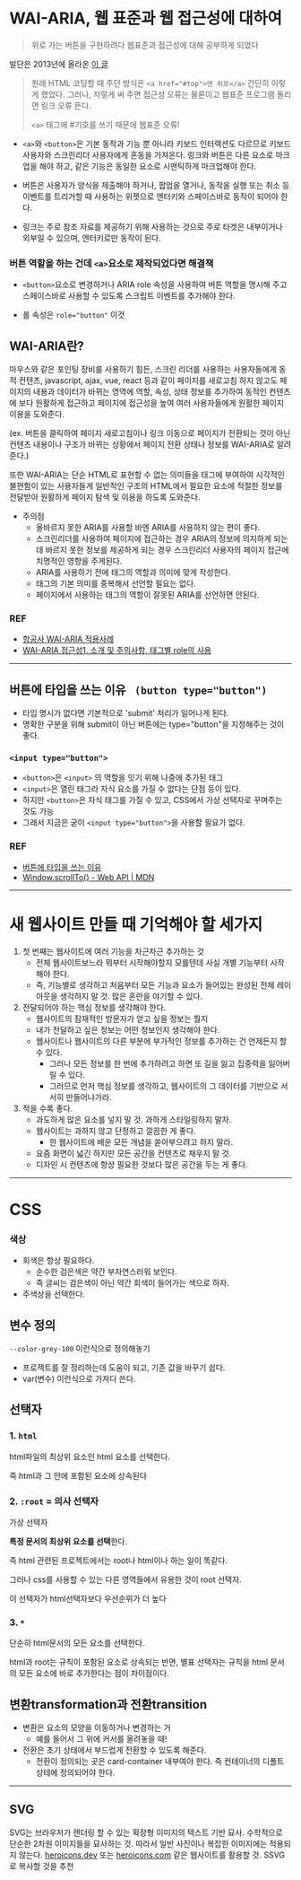 # WAI-ARIA, 웹 표준과 웹 접근성에 대하여

> 위로 가는 버튼을 구현하려다 웹표준과 접근성에 대해 공부하게 되었다

발단은 2013년에 올라온 [이 글](https://m.blog.naver.com/PostView.naver?isHttpsRedirect=true&blogId=cacung82&logNo=10182005650)

> 원래 HTML 코딩할 때 주던 방식은 `<a href="#top">맨 위로</a>` 간단히 이렇게 했었다. 그러나, 저렇게 써 주면 접근성 오류는 물론이고 웹표준 프로그램 돌리면 링크 오류 뜬다.
>
> `<a>` 태그에 #기호를 쓰기 때문에 웹표준 오류!

- `<a>`와 `<button>`은 기본 동작과 기능 뿐 아니라 키보드 인터랙션도 다르므로 키보드 사용자와 스크린리더 사용자에게 혼동을 가져온다.
  링크와 버튼은 다른 요소로 마크업을 해야 하고, 같은 기능은 동일한 요소로 시맨틱하게 마크업해야 한다.

- 버튼은 사용자가 양식을 제출해야 하거나, 팝업을 열거나, 동작을 실행 또는 취소 등 이벤트를 트리거할 때 사용하는 위젯으로 엔터키와 스페이스바로 동작이 되어야 한다.

- 링크는 주로 참조 자료를 제공하기 위해 사용하는 것으로 주로 타겟은 내부이거나 외부일 수 있으며, 엔터키로만 동작이 된다.

### 버튼 역할을 하는 건데 `<a>`요소로 제작되었다면 해결책

- `<button>`요소로 변경하거나 ARIA role 속성을 사용하여 버튼 역할을 명시해 주고 스페이스바로 사용할 수 있도록 스크립트 이벤트를 추가해야 한다.

- 롤 속성은 `role="button"` 이것

## WAI-ARIA란?

마우스와 같은 포인팅 장비를 사용하기 힘든, 스크린 리더를 사용하는 사용자들에게 동적 컨텐츠, javascript, ajax, vue, react 등과 같이 페이지를 새로고침 하지 않고도 페이지의 내용과 데이터가 바뀌는 영역에 역할, 속성, 상태 정보를 추가하여 동적인 컨텐츠에 보다 원활하게 접근하고 페이지에 접근성을 높여 여러 사용자들에게 원활한 페이지 이용을 도와준다.

(ex. 버튼을 클릭하여 페이지 새로고침이나 링크 이동으로 페이지가 전환되는 것이 아닌 컨텐츠 내용이나 구조가 바뀌는 상황에서 페이지 전환 상태나 정보를 WAI-ARIA로 알려준다.)

또한 WAI-ARIA는 단순 HTML로 표현할 수 없는 의미들을 태그에 부여하여 시각적인 불편함이 있는 사용자들게 일반적인 구조의 HTML에서 필요한 요소에 적절한 정보를 전달받아 원활하게 페이지 탐색 및 이용을 하도록 도와준다.

- 주의점
  - 올바르지 못한 ARIA를 사용할 바엔 ARIA를 사용하지 않는 편이 좋다.
  - 스크린리더를 사용하여 페이지에 접근하는 경우 ARIA의 정보에 의지하게 되는데 바르지 못한 정보를 제공하게 되는 경우 스크린리더 사용자의 페이지 접근에 치명적인 영향을 주게된다.
  - ARIA를 사용하기 전에 태그의 역할과 의미에 맞게 작성한다.
  - 태그의 기본 의미를 중복해서 선언할 필요는 없다.
  - 페이지에서 사용하는 태그의 역할이 잘못된 ARIA를 선언하면 안된다.

### REF

- [항공사 WAI-ARIA 적용사례](https://aoa.gitbook.io/skymimo/improve/button)
- [WAI-ARIA 접근성1. 소개 및 주의사항, 태그별 role의 사용](https://abcdqbbq.tistory.com/76)

---

## 버튼에 타입을 쓰는 이유 ` (button type="button")`

- 타입 명시가 없다면 기본적으로 'submit' 처리가 일어나게 된다.
- 명확한 구분을 위해 submit이 아닌 버튼에는 type="button"을 지정해주는 것이 좋다.

### `<input type="button">`

- `<button>`은 `<input>` 의 역할을 잇기 위해 나중에 추가된 태그
- `<input>`은 열린 태그라 자식 요소를 가질 수 없다는 단점 등이 있다.
- 하지만 `<button>`은 자식 태그를 가질 수 있고, CSS에서 가상 선택자로 꾸며주는 것도 가능
- 그래서 지금은 굳이 `<input type="button">`을 사용할 필요가 없다.

### REF

- [버튼에 타입을 쓰는 이유](https://nykim.work/96)
- [Window.scrollTo() - Web API | MDN](https://developer.mozilla.org/ko/docs/Web/API/Window/scrollTo)

---

# 새 웹사이트 만들 때 기억해야 할 세가지

1. 첫 번째는 웹사이트에 여러 기능을 차근차근 추가하는 것
   - 전체 웹사이트보느라 뭐부터 시작해야할지 모를텐데 사실 개별 기능부터 시작해야 한다.
   - 즉, 기능별로 생각하고 처음부터 모든 기능과 요소가 들어있는 완성된 전체 레이아웃을 생각하지 말 것. 많은 혼란을 야기할 수 있다.
2. 전달되어야 하는 핵심 정보를 생각해야 한다.
   - 웹사이트의 잠재적인 방문자가 얻고 싶을 정보는 뭘지
   - 내가 전달하고 싶은 정보는 어떤 정보인지 생각해야 한다.
   - 웹사이트나 웹사이트의 다른 부분에 부가적인 정보를 추가하는 건 언제든지 할 수 있다.
     - 그러나 모든 정보를 한 번에 추가하려고 하면 또 길을 잃고 집중력을 잃어버릴 수 있다.
     - 그러므로 먼저 핵심 정보를 생각하고, 웹사이트의 그 데이터를 기반으로 서서히 만들어나가라.
3. 적을 수록 좋다.
   - 과도하게 많은 요소를 넣지 말 것. 과하게 스타일링하지 말자.
   - 웹사이트는 과하지 않고 단정하고 깔끔한 게 좋다.
     - 한 웹사이트에 배운 모든 개념을 쏟아부으려고 하지 말라.
   - 요즘 화면이 넓긴 하지만 모든 공간을 컨텐츠로 채우지 말 것.
   - 디자인 시 컨텐츠에 항상 필요한 것보다 많은 공간을 두는 게 좋다.

---

# CSS

### 색상

- 회색은 항상 필요하다.
  - 순수한 검은색은 약간 부자연스러워 보인다.
  - 즉 글씨는 검은색이 아닌 약간 회색이 들어가는 색으로 하자.
- 주색상을 선택한다.

## 변수 정의

`--color-grey-100` 이런식으로 정의해놓기

- 프로젝트를 잘 정리하는데 도움이 되고, 기존 값을 바꾸기 쉽다.
- var(변수) 이런식으로 가져다 쓴다.

## 선택자

### 1. `html`

html파일의 최상위 요소인 html 요소를 선택한다.

즉 html과 그 안에 포함된 요소에 상속된다

### 2. `:root` = 의사 선택자

가상 선택자

**특정 문서의 최상위 요소를 선택**한다.

즉 html 관련된 프로젝트에서는 root나 html이나 하는 일이 똑같다.

그러나 css를 사용할 수 있는 다른 영역들에서 유용한 것이 root 선택자.

이 선택자가 html선택자보다 우선순위가 더 높다

### 3. `*`

단순히 html문서의 모든 요소를 선택한다.

html과 root는 규칙이 포함된 요소로 상속되는 반면, 별표 선택자는 규칙을 html 문서의 모든 요소에 바로 추가한다는 점이 차이점이다.

## 변환transformation과 전환transition

- 변환은 요소의 모양을 이동하거나 변경하는 거
  - 예를 들어서 그 위에 커서를 올려놓을 때!
- 전환은 초기 상태에서 부드럽게 전환할 수 있도록 해준다.
  - 전환이 정의되는 곳은 card-container 내부여야 한다. 즉 컨테이너의 디폴트 상테에 정의되어야 한다.

---

## SVG

SVG는 브라우저가 렌더링 할 수 있는 확장형 이미지의 텍스트 기반 묘사. 수학적으로 단순한 2차원 이미지들을 묘사하는 것.
따라서 일반 사진이나 복잡한 이미지에는 적용되지 않는다.
[heroicons.dev](http://heroicons.dev) 또는 [heroicons.com](http://heroicons.com/) 같은 웹사이트를 활용할 것.
SSVG로 복사할 것을 추천

